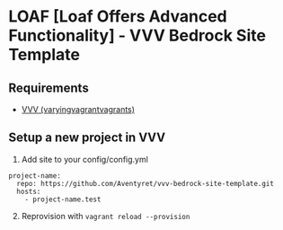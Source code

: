 # LOAF [Loaf Offers Advanced Functionality] - VVV Bedrock Site Template

## Requirements

- [VVV (varyingvagrantvagrants)](https://varyingvagrantvagrants.org)

## Setup a new project in VVV
1. Add site to your config/config.yml

```
project-name:
  repo: https://github.com/Aventyret/vvv-bedrock-site-template.git
  hosts:
    - project-name.test
```

2. Reprovision with `vagrant reload --provision`
